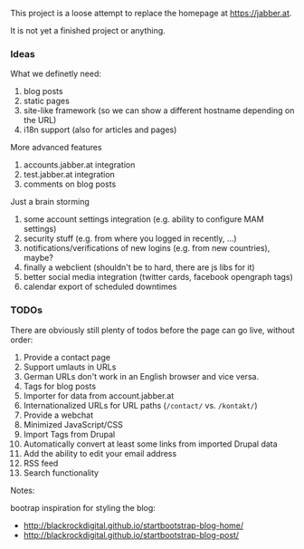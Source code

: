 This project is a loose attempt to replace the homepage at https://jabber.at.

It is not yet a finished project or anything.

### Ideas

What we definetly need:

1. blog posts
2. static pages
3. site-like framework (so we can show a different hostname depending on the URL)
4. i18n support (also for articles and pages)

More advanced features

1. accounts.jabber.at integration
2. test.jabber.at integration
3. comments on blog posts

Just a brain storming

1. some account settings integration (e.g. ability to configure MAM settings)
2. security stuff (e.g. from where you logged in recently, ...)
3. notifications/verifications of new logins (e.g. from new countries), maybe?
4. finally a webclient (shouldn't be to hard, there are js libs for it)
5. better social media integration (twitter cards, facebook opengraph tags)
6. calendar export of scheduled downtimes

### TODOs

There are obviously still plenty of todos before the page can go live, without order:

1. Provide a contact page
2. Support umlauts in URLs
3. German URLs don't work in an English browser and vice versa.
4. Tags for blog posts
5. Importer for data from account.jabber.at
6. Internationalized URLs for URL paths (`/contact/` vs. `/kontakt/`)
7. Provide a webchat
8. Minimized JavaScript/CSS
9. Import Tags from Drupal
10. Automatically convert at least some links from imported Drupal data
11. Add the ability to edit your email address
12. RSS feed
13. Search functionality

Notes:

bootrap inspiration for styling the blog:

* http://blackrockdigital.github.io/startbootstrap-blog-home/
* http://blackrockdigital.github.io/startbootstrap-blog-post/


